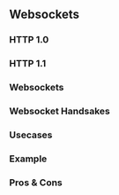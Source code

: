 ## Websockets

### HTTP 1.0
### HTTP 1.1
### Websockets
### Websocket Handsakes
### Usecases
### Example
### Pros & Cons